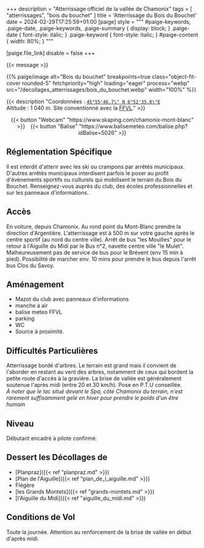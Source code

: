 +++
description = "Atterrissage officiel de la vallée de Chamonix"
tags = [ "atterrissages", "bois du bouchet" ]
title = 'Atterrissage du Bois du Bouchet'
date = 2024-02-29T17:25:59+01:00
[paige]
style = """
#paige-keywords,
.paige-date,
.paige-keywords,
.paige-summary {
    display: block;
}
.paige-date { font-style: italic; }
.paige-keyword { font-style: italic; }
#paige-content { width: 80%; }
"""

[paige.file_link]
disable = false
+++

{{< message >}}

{{% paige/image alt="Bois du bouchet" breakpoints=true class="object-fit-cover rounded-5" fetchpriority="high" loading="eager" process="webp" src="/decollages_atterrissages/bois_du_bouchet.webp" width="100%" %}}

{{< description "Coordonnées : [```45°55'46.7\" N 6°52'35.8\"E```](https://maps.app.goo.gl/HPo1T18Tiphxthew7)<br/>Altitude : 1 040 m. Site conventionné avec la [FFVL](https://federation.ffvl.fr/terrain/1111)." >}}

<p style="text-align: center;">{{< button "Webcam" "https://www.skaping.com/chamonix-mont-blanc" >}}&emsp;{{< button "Balise" "https://www.balisemeteo.com/balise.php?idBalise=5026" >}}</p>

## Réglementation Spécifique
Il est interdit d'atterir avec les ski ou crampons par arrêtés municipaux. D'autres arrêtés municipaux interdisent parfois le poser au profit d'évènements sportifs ou culturels qui mobilisent le terrain du Bois du Bouchet.
Renseignez-vous auprès du club, des écoles professionnelles et sur les panneaux d'informations.

## Accès
En voiture, depuis Chamonix. Au rond point du Mont-Blanc prendre la direction d'Argentière. L'atterrissage est à 500 m sur votre gauche après le centre sportif (au nord du centre ville). Arrêt de bus "les Mouilles" pour le retour à l'Aiguille du Midi par le Bus n°2, navette centre ville "le Mulet". Malheureusement pas de service de bus pour le Brévent (env 15 min à pied). Possibilité de marcher env. 10 mins pour prendre le bus depuis l'arrêt bus Clos du Savoy.

## Aménagement
* Mazot du club avec panneaux d'informations
* manche à air
* balise meteo FFVL
* parking
* WC
* Source à proximité.

## Difficultés Particulières
Atterrissage bordé d'arbres. Le terrain est grand mais il convient de l'aborder en restant au vent des arbres, notamment de ceux qui bordent la petite route d'accès à la gravière. La brise de vallée est généralement soutenue l'après midi (entre 20 et 30 km/h). Pose en P.T.U conseillée. <br/>
*À noter que le lac situé  devant le Spa, côté Chamonix du terrain, n'est rarement suffisamment gelé en hiver pour prendre le poids d'un être humain*

## Niveau
Débutant encadré à pilote confirmé.

## Dessert les Décollages de
* [Planpraz]({{< ref "planpraz.md" >}})
* [Plan de l'Aiguille]({{< ref "plan_de_l_aiguille.md" >}})
* Flégère
* [les Grands Montets]({{< ref "grands-montets.md" >}})
* [l'Aiguille du Midi]({{< ref "aiguille_du_midi.md" >}})

## Conditions de Vol
Toute la journée. Attention au renforcement de la brise de vallée en début d'après midi.